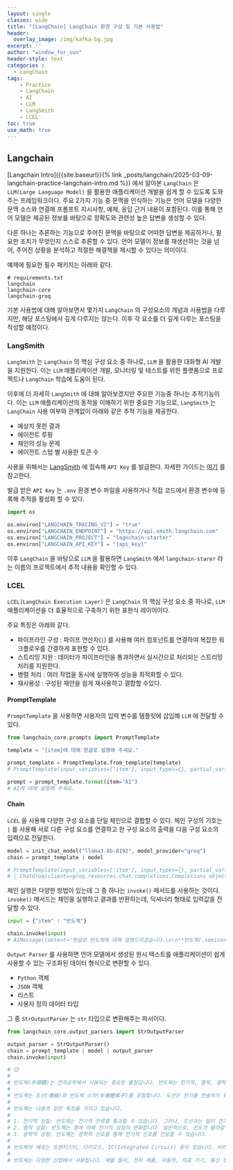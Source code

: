 ```yaml
--- 
layout: single
classes: wide
title: "[LangChain] LangChain 환경 구성 및 기본 사용법"
header:
  overlay_image: /img/kafka-bg.jpg
excerpt: ''
author: "window_for_sun"
header-style: text
categories :
  - LangChain
tags:
    - Practice
    - LangChain
    - AI
    - LLM
    - LangSmith
    - LCEL
toc: true
use_math: true
---  
```


## Langchain
[Langchain Intro]({{site.baseurl}}{% link _posts/langchain/2025-03-09-langchain-practice-langchain-intro.md %})
에서 알아본 `LangChain` 은 `LLM(Large Language Model)` 을 활용한 애플리케이션 개발을 쉽게 할 수 있도록 도와주는 프레임워크이다. 
주요 2가지 기능 중 문맥을 인식하는 기능은 언어 모델을 다양한 문맥 소스와 연결해 프롬프트 지시사항, 예제, 응답 근거 내용이 포함된다. 
이를 통해 언어 모델은 제공된 정보를 바탕으로 정확도와 관련성 높은 답변을 생성할 수 있다. 

다른 하나는 추론하는 기능으로 주어진 문맥을 바탕으로 어떠한 답변을 제공하거나, 필요한 조치가 무엇인지 스스로 추론할 수 있다. 
언어 모델이 정보를 재생산하는 것을 넘어, 주어진 상황을 분석하고 적절한 해결책을 제시할 수 있다는 의미이다.  

예제에 필요한 필수 패키지는 아래와 같다.  

```text
# requirements.txt
langchain
langchain-core
langchain-groq
```  

기본 사용법에 대해 알아보면서 몇가지 `LahgChain` 의 구성요소의 개념과 사용법을 다루지만, 해당 포스팅에서 깊게 다루지는 않는다. 
이후 각 요소를 더 깊게 다루는 포스팅을 작성할 예정이다.  


### LangSmith
`LangSmith` 는 `LangChain` 의 핵심 구성 요소 중 하나로, `LLM` 을 활용한 대화형 AI 개발을 지원한다. 
이는 `LLM` 애플리케이션 개발, 모니터링 및 테스트를 위한 플랫폼으로 프로젝트나 `LangChain` 학습에 도움이 된다. 

이후에 더 자세히 `LangSmith` 에 대해 알아보겠지만 주요한 기능중 하나는 추적기능이다. 
이는 `LLM` 애플리케이션의 동작을 이해하기 위한 중요한 기능으로, `LangSmith` 는 `LangChain` 사용 여부와 관계없이 아래와 같은 추적 기능을 제공한다. 

- 예상치 못한 결과
- 에이전트 루핑
- 체인의 성능 문제
- 에이전트 스텝 별 사용한 토큰 수

사용을 위해서는 [LangSmith](https://smith.langchain.com/)
에 접속해 `API Key` 를 발급한다. 
자세한 가이드는 [여기](https://docs.smith.langchain.com/administration/how_to_guides/organization_management/create_account_api_key)
를 참고한다.  

발급 받은 `API Key` 는 `.env` 환경 변수 파일을 사용하거나 직접 코드에서 환경 변수에 등록해 추적을 활성화 할 수 있다.  

```python
import os

os.environ["LANGCHAIN_TRACING_V2"] = "true"
os.environ["LANGCHAIN_ENDPOINT"] = "https://api.smith.langchain.com"
os.environ["LANGCHAIN_PROJECT"] = "lagnchain-starter"
os.environ["LANGCHAIN_API_KEY"] = "{api_key}"
```  

이후 `LangChain` 을 바탕으로 `LLM` 을 활용하면 `LangSmith` 에서 `langchain-starer` 라는 이름의 프로젝트에서 추적 내용을 확인할 수 있다. 


### LCEL
`LCEL(LangChain Execution Layer)` 은 `LangChain` 의 핵심 구성 요소 중 하나로, `LLM` 애플리케이션을 더 효율적으로 구축하기 위한 표현식 레이어이다. 

주요 특징은 아래와 같다. 
- 파이프라인 구성 : 파이프 연산자(`|`) 를 사용해 여러 컴포넌트를 연결하여 복잡한 워크플로우를 간결하게 표현할 수 있다. 
- 스트리밍 지원 : 데이터가 파이프라인을 통과하면서 실시간으로 처리되는 스트리밍 처리를 지원한다. 
- 병렬 처리 : 여러 작업을 동시에 실행하여 성능을 최적화할 수 있다. 
- 재사용성 : 구성된 재안을 쉽게 재사용하고 결합할 수있다.  


#### PromptTemplate
`PromptTemplate` 을 사용하면 사용자의 입력 변수를 템플릿에 삽입해 `LLM` 에 전달할 수 있다. 

```python
from langchain_core.prompts import PromptTemplate

template = "{item}에 대해 한글로 설명해 주세요."

prompt_template = PromptTemplate.from_template(template)
# PromptTemplate(input_variables=['item'], input_types={}, partial_variables={}, template='{item}에 대해 설명해 주세요.')

prompt = prompt_template.format(item="AI")
# AI에 대해 설명해 주세요.
```  

#### Chain
`LCEL` 을 사용해 다양한 구성 요소를 단일 체인으로 결합할 수 있다. 
체인 구성의 기호는 `|` 를 사용해 서로 다른 구성 요소를 연결하고 한 구성 요소의 출력을 다음 구성 요소의 입력으로 전달한다. 

```python
model = init_chat_model("llama3-8b-8192", model_provider="groq")
chain = prompt_template | model

# PromptTemplate(input_variables=['item'], input_types={}, partial_variables={}, template='{item}에 대해 설명해 주세요.')
# | ChatGroq(client=<groq.resources.chat.completions.Completions object at 0x797940ba75d0>, async_client=<groq.resources.chat.completions.AsyncCompletions object at 0x797940bf1b10>, model_name='llama3-8b-8192', model_kwargs={}, groq_api_key=SecretStr('**********'))
```  

체인 실행은 다양한 방법이 있는데 그 중 하나는 `invoke()` 메서드를 사용하는 것이다.
`invoke()` 메서드는 체인을 실행하고 결과를 반환하는데, 딕셔너리 형태로 입력값을 전달할 수 있다. 


```python
input = {"item" : "반도체"}

chain.invoke(input)
# AIMessage(content='한글로 반도체에 대해 설명드리겠습니다.\n\n**반도체(.semiconductor)**\n\n반도체는 전기적 성질이 반도체인 물질을 의미합니다. 일반적으로는 실리콘(Silicon)이나 게르마늄(Germanium) 등과 같은 물질을 사용합니다. 이 물질들은 전기적 성질이 반도체이므로, 전류를 쉽게 теч을 수 있습니다. 그러나 전류를 가질 때는 전자들이 전기장을 따라 움직여 전류를 생성합니다.\n\n**반도체의 특징**\n\n1. **전기적 성질**: 반도체는 전기적 성질이 반도체이므로, 전류를 쉽게 теч을 수 있습니다.\n2. **전자 이동**: 반도체에 전압을 가하면 전자들이 전기장을 따라 움직여 전류를 생성합니다.\n3. **도핑**: 반도체를 도핑(Doping)하면 전자들이 더 많은 것을 얻을 수 있습니다.\n\n**반도체의 종류**\n\n1. **P-형 반도체(P-Type Semiconductor)**: P-형 반도체는 도핑에 의해 전자가 부족한 반도체입니다.\n2. **N-형 반도체(N-Type Semiconductor)**: N-형 반도체는 도핑에 의해 전자가 더 많은 반도체입니다.\n3. **I-형 반도체(I-Type Semiconductor)**: I-형 반도체는 도핑 없이 전자의 수가 균일한 반도체입니다.\n\n**반도체의 사용**\n\n1. **전자 장치**: 반도체는 전자 장치, 특히 트랜지스터(Transistor)와 집적회로(Integrated Circuit)를 생산하는 데 사용됩니다.\n2. **컴퓨터**: 반도체는 컴퓨터의 중앙 처리 장치(CPU), 메모리, 저장 장치 등에서 사용됩니다.\n3. **전자 기기**: 반도체는 스마트폰, TV, 컴퓨터 등 다양한 전자 기기에서 사용됩니다.\n\n이러한 반도체의 특징, 종류, 사용 등을 설명했습니다. 반도체의 세계는 지속적으로 발전하고 있습니다.', additional_kwargs={}, response_metadata={'token_usage': {'completion_tokens': 475, 'prompt_tokens': 23, 'total_tokens': 498, 'completion_time': 0.395833333, 'prompt_time': 0.003354196, 'queue_time': 0.020995134, 'total_time': 0.399187529}, 'model_name': 'llama3-8b-8192', 'system_fingerprint': 'fp_dadc9d6142', 'finish_reason': 'stop', 'logprobs': None}, id='run-a93dd537-cf6a-4e67-9d11-fb41932e9d82-0', usage_metadata={'input_tokens': 23, 'output_tokens': 475, 'total_tokens': 498})
```  

`Output Parser` 를 사용하면 언어 모델에서 생성된 원시 텍스트를 애플리케이션이 쉽게 사용할 수 있는 구조화된 데이터 형식으로 변환할 수 있다. 

- `Python` 객체
- `JSON` 객체
- 리스트
- 사용자 정의 데이터 타입

그 중 `StrOutputParser` 는 `str` 타입으로 변환해주는 파서이다. 

```python
from langchain_core.output_parsers import StrOutputParser

output_parser = StrOutputParser()
chain = prompt_template | model | output_parser
chain.invoke(input)

# 😊
# 
# 반도체(半導體)는 전자공학에서 사용되는 중요한 물질입니다. 반도체는 전기적, 열적, 광학적 성질이 있는 반질체로, 전자 회로의 기본 구성 요소입니다.
# 
# 반도체는 도선(導線)과 반도체 소자(半導體素子)를 포함합니다. 도선은 전기를 전송하기 위해 사용되는 가늘고 긴 물질로, 전기적 신호를 전달하는 데 사용됩니다. 반도체 소자는 특정한 기능을 수행하는 소자로, 예를 들어, 트랜지스터(Transistor)는 전류의 조절을 수행합니다.
# 
# 반도체는 다음과 같은 특징을 가지고 있습니다.
# 
# 1. 전기적 성질: 반도체는 전기적 전류를 통과할 수 있습니다. 그러나, 도선과는 달리 전기적 전류는 제한됩니다.
# 2. 열적 성질: 반도체는 열에 의해 전기적 성질이 변화합니다. 일반적으로, 온도가 올라갈수록 전기적 전류가 증가합니다.
# 3. 광학적 성질: 반도체는 광학적 신호를 통해 전기적 신호를 전달할 수 있습니다.
# 
# 반도체의 예로는 트랜지스터, 다이오드, IC(Integrated Circuit) 등이 있습니다. 이러한 반도체 소자들은 전자 회로의 기본 구성 요소로 사용됩니다.
# 
# 반도체는 다양한 산업에서 사용됩니다. 예를 들어, 전자 제품, 자동차, 의료 기기, 통신 장비 등에서 사용됩니다. 반도체는 전자 회로의 발전과 함께 발전하고 있습니다.
```  
